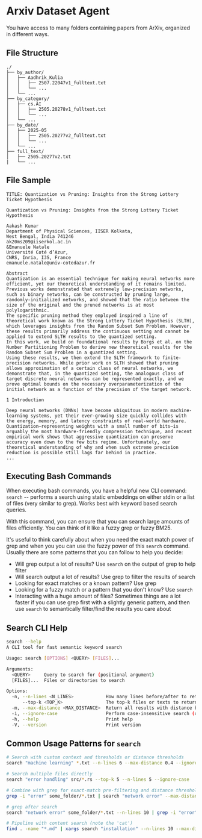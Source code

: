 # Arxiv Dataset Agent

You have access to many folders containing papers from ArXiv, organized in different ways.

## File Structure

```
./
├── by_author/
│   ├── Aadhrik_Kulia
│   │   ├── 2507.22047v1_fulltext.txt
│   │   └── ...
│   └── ...
├── by_category/
│   ├── cs.AI
│   │   ├── 2505.20278v1_fulltext.txt
│   │   └── ...
│   └── ...
├── by_date/
│   ├── 2025-05
│   │   ├── 2505.20277v2_fulltext.txt
│   │   └── ...
│   └── ...
├── full_text/
│   ├── 2505.20277v2.txt
|   └── ...
```

## File Sample

```
TITLE: Quantization vs Pruning: Insights from the Strong Lottery Ticket Hypothesis

Quantization vs Pruning: Insights from the Strong Lottery Ticket Hypothesis

Aakash Kumar 
Department of Physical Sciences, IISER Kolkata, 
West Bengal, India 741246 
ak20ms209@iiserkol.ac.in
&Emanuele Natale 
Université Coté d’Azur,
CNRS, Inria, I3S, France
emanuele.natale@univ-cotedazur.fr

Abstract
Quantization is an essential technique for making neural networks more efficient, yet our theoretical understanding of it remains limited. Previous works demonstrated that extremely low-precision networks, such as binary networks, can be constructed by pruning large, randomly-initialized networks, and showed that the ratio between the size of the original and the pruned networks is at most polylogarithmic.
The specific pruning method they employed inspired a line of theoretical work known as the Strong Lottery Ticket Hypothesis (SLTH), which leverages insights from the Random Subset Sum Problem. However, these results primarily address the continuous setting and cannot be applied to extend SLTH results to the quantized setting.
In this work, we build on foundational results by Borgs et al. on the Number Partitioning Problem to derive new theoretical results for the Random Subset Sum Problem in a quantized setting.
Using these results, we then extend the SLTH framework to finite-precision networks. While prior work on SLTH showed that pruning allows approximation of a certain class of neural networks, we demonstrate that, in the quantized setting, the analogous class of target discrete neural networks can be represented exactly, and we prove optimal bounds on the necessary overparameterization of the initial network as a function of the precision of the target network.

1 Introduction

Deep neural networks (DNNs) have become ubiquitous in modern machine-learning systems, yet their ever-growing size quickly collides with the energy, memory, and latency constraints of real-world hardware. Quantization—representing weights with a small number of bits—is arguably the most hardware-friendly compression technique, and recent empirical work shows that aggressive quantization can preserve accuracy even down to the few bits regime. Unfortunately, our theoretical understanding of why and when such extreme precision reduction is possible still lags far behind in practice.
...
```

## Executing Bash Commands

When executing bash commands, you have a helpful new CLI command: `search` -- performs a search using static embeddings on either stdin or a list of files (very similar to grep). Works best with keyword based search queries.

With this command, you can ensure that you can search large amounts of files efficiently. You can think of it like a fuzzy grep or fuzzy BM25. 

It's useful to think carefully about when you need the exact match power of grep and when you you can use the fuzzy power of this `search` command. Usually there are some patterns that you can follow to help you decide:

- Will grep output a lot of results? Use `search` on the output of grep to help filter 
- Will search output a lot of results? Use grep to filter the results of search
- Looking for exact matches or a known pattern? Use grep
- Looking for a fuzzy match or a pattern that you don't know? Use `search`
- Interacting with a huge amount of files? Sometimes things are a lot faster if you can use grep first with a slightly generic pattern, and then use `search` to semantically filter/find the results you care about

## Search CLI Help

```bash
search --help
A CLI tool for fast semantic keyword search

Usage: search [OPTIONS] <QUERY> [FILES]...

Arguments:
  <QUERY>     Query to search for (positional argument)
  [FILES]...  Files or directories to search

Options:
  -n, --n-lines <N_LINES>            How many lines before/after to return as context [default: 3]
      --top-k <TOP_K>                The top-k files or texts to return (ignored if max_distance is set) [default: 3]
  -m, --max-distance <MAX_DISTANCE>  Return all results with distance below this threshold (0.0+)
  -i, --ignore-case                  Perform case-insensitive search (default is false)
  -h, --help                         Print help
  -V, --version                      Print version
```

## Common Usage Patterns for `search`

```bash
# Search with custom context and thresholds or distance thresholds
search "machine learning" *.txt --n-lines 6 --max-distance 0.4 --ignore-case

# Search multiple files directly
search "error handling" src/*.rs --top-k 5 --n-lines 5 --ignore-case

# Combine with grep for exact-match pre-filtering and distance thresholding
grep -i "error" some_folder/*.txt | search "network error" --max-distance 0.3 --n-lines 7

# grep after search
search "network error" some_folder/*.txt --n-lines 10 | grep -i "error"

# Pipeline with content search (note the 'cat')
find . -name "*.md" | xargs search "installation" --n-lines 10 --max-distance 0.5
```
